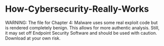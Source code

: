 # How-Cybersecurity-Really-Works
WARNING: The file for Chapter 4: Malware uses some real exploit code but is rendered completely benign. This allows for more authentic analysis. Still, it may set off Endpoint Security Software and should be used with caution. Download at your own risk. 
